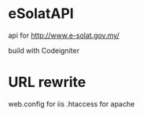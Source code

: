 eSolatAPI
=========

api for http://www.e-solat.gov.my/

build with Codeigniter


URL rewrite
===========
web.config for iis
.htaccess for apache 